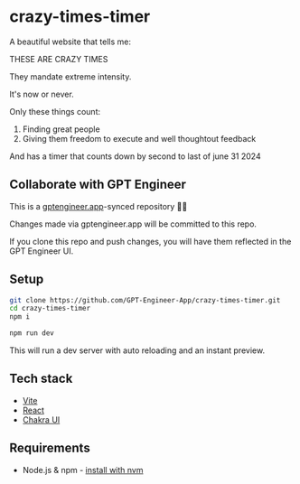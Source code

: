 # crazy-times-timer

A beautiful website that tells me:

THESE ARE CRAZY TIMES

They mandate extreme intensity.

It's now or never.

Only these things count:

1. Finding great people
2. Giving them freedom to execute and well thoughtout feedback

And has a timer that counts down by second to last of june 31 2024

## Collaborate with GPT Engineer

This is a [gptengineer.app](https://gptengineer.app)-synced repository 🌟🤖

Changes made via gptengineer.app will be committed to this repo.

If you clone this repo and push changes, you will have them reflected in the GPT Engineer UI.

## Setup

```sh
git clone https://github.com/GPT-Engineer-App/crazy-times-timer.git
cd crazy-times-timer
npm i
```

```sh
npm run dev
```

This will run a dev server with auto reloading and an instant preview.

## Tech stack

- [Vite](https://vitejs.dev/)
- [React](https://react.dev/)
- [Chakra UI](https://chakra-ui.com/)

## Requirements

- Node.js & npm - [install with nvm](https://github.com/nvm-sh/nvm#installing-and-updating)
